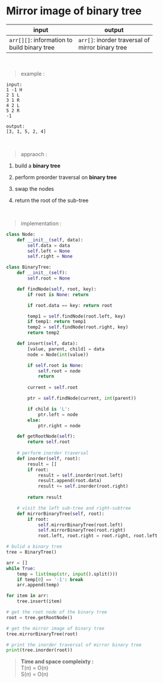 # Mirror image of binary tree

| input | output |
| --- | --- |
| `arr[][]`: information to <br> build binary tree | `arr[]`: inorder traversal of <br> mirror binary tree |

<br>

> example :

```
input:
1 -1 H
2 1 L
3 1 R
4 2 L
5 2 R
-1

output:
[3, 1, 5, 2, 4]
```

<br>

> appraoch :

1. build a **binary tree**

2. perform preorder traversal on **binary tree**

3. swap the nodes

4. return the root of the sub-tree

<br>

> implementation :

```python
class Node:
    def __init__(self, data):
        self.data = data
        self.left = None
        self.right = None

class BinaryTree:
    def __init__(self):
        self.root = None

    def findNode(self, root, key):
        if root is None: return

        if root.data == key: return root

        temp1 = self.findNode(root.left, key)
        if temp1: return temp1
        temp2 = self.findNode(root.right, key)
        return temp2

    def insert(self, data):
        [value, parent, child] = data
        node = Node(int(value))

        if self.root is None:
            self.root = node
            return 
        
        current = self.root

        ptr = self.findNode(current, int(parent))

        if child is 'L':
            ptr.left = node
        else:
            ptr.right = node

    def getRootNode(self):
        return self.root
    
    # perform inorder traversal
    def inorder(self, root):
        result = []
        if root:
            result = self.inorder(root.left)
            result.append(root.data)
            result += self.inorder(root.right)
        
        return result

    # visit the left sub-tree and right-subtree
    def mirrorBinaryTree(self, root):
        if root:
            self.mirrorBinaryTree(root.left)
            self.mirrorBinaryTree(root.right)
            root.left, root.right = root.right, root.left

# bulid a binary tree
tree = BinaryTree()

arr = []
while True:
    temp = list(map(str, input().split()))
    if temp[0] == '-1': break
    arr.append(temp)

for item in arr:
    tree.insert(item)

# get the root node of the binary tree
root = tree.getRootNode()

# get the mirror image of binary tree
tree.mirrorBinaryTree(root)

# print the inorder traversal of mirror binary tree
print(tree.inorder(root))
```

> **Time and space compleixty :**
<br>T(n) = O(n)
<br>S(n) = O(n)